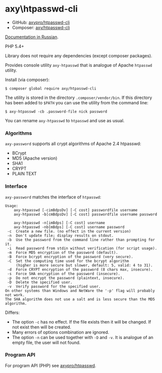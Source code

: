 # axy\htpasswd-cli

* GitHub: [axypro/htpasswd-cli](https://github.com/axypro/htpasswd-cli)
* Composer: [axy/htpasswd-cli](https://packagist.org/packages/axy/htpasswd-cli)

[Documentation in Russian](https://github.com/axypro/htpasswd-cli/wiki).

PHP 5.4+

Library does not require any dependencies (except composer packages).

Provides console utility `axy-htpasswd` that is analogue of Apache `htpasswd` utility.

Install (via composer):

```
$ composer global require axy/htpasswd-cli
```

The utility is stored in the directory `.composer/vendor/bin`.
If this directory has been added to `$PATH` you can use the utility from the command line:

```
$ axy-htpasswd -cb .password-file nick password
```

You can rename `axy-htpasswd` to `htpasswd` and use as usual.

### Algorithms

`axy-password` supports all crypt algorithms of Apache 2.4 htpasswd:

* BCrypt
* MD5 (Apache version)
* SHA1
* CRYPT
* PLAIN TEXT

### Interface

`axy-password` matches the interface of `htpasswd`:

```
Usage:
	axy-htpasswd [-cimBdpsDv] [-C cost] passwordfile username
	axy-htpasswd -b[cmBdpsDv] [-C cost] passwordfile username password

	axy-htpasswd -n[imBdps] [-C cost] username
	axy-htpasswd -nb[mBdps] [-C cost] username password
 -c  Create a new file. (no effect in the current version)
 -n  Don't update file; display results on stdout.
 -b  Use the password from the command line rather than prompting for it.
 -i  Read password from stdin without verification (for script usage).
 -m  Force MD5 encryption of the password (default).
 -B  Force bcrypt encryption of the password (very secure).
 -C  Set the computing time used for the bcrypt algorithm
     (higher is more secure but slower, default: 5, valid: 4 to 31).
 -d  Force CRYPT encryption of the password (8 chars max, insecure).
 -s  Force SHA encryption of the password (insecure).
 -p  Do not encrypt the password (plaintext, insecure).
 -D  Delete the specified user.
 -v  Verify password for the specified user.
On other systems than Windows and NetWare the '-p' flag will probably not work.
The SHA algorithm does not use a salt and is less secure than the MD5 algorithm.
```

Differs:

* The option `-c` has no effect. If the file exists then it will be changed. If not exist then will be created.
* Many errors of options combination are ignored.
* The option `-n` can be used together with `-D` and `-v`. It is analogue of an empty file, the user will not found.

### Program API

For program API (PHP) see [axypro/htpasswd](https://github.com/axypro/htpasswd).

